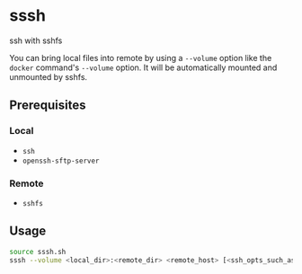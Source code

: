# sssh
ssh with sshfs

You can bring local files into remote by using a `--volume` option like the `docker` command's `--volume` option.
It will be automatically mounted and unmounted by sshfs.


## Prerequisites
### Local
* `ssh`
* `openssh-sftp-server`

### Remote
* `sshfs`


## Usage
```sh
source sssh.sh
sssh --volume <local_dir>:<remote_dir> <remote_host> [<ssh_opts_such_as_port_number>]
```


